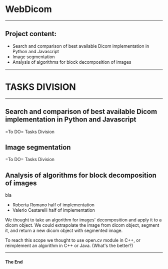 # WebDicom

- - -

## Project content:

- Search and comparison of best available Dicom implementation in Python and Javascript
- Image segmentation
- Analysis of algorithms for block decomposition of images

- - -
# TASKS DIVISION
- - -
## Search and comparison of best available Dicom implementation in Python and Javascript

=To DO= Tasks Division

## Image segmentation

=To DO= Tasks Division 

## Analysis of algorithms for block decomposition of images
bla

- Roberta Romano half of implementation
- Valerio Cestarelli half of implementation

We thought to take an algorithm for images' decomposition and apply it to a dicom object.
We could extrapolate the image from dicom object, segment it, and return a new dicom object with segmented image.

To reach this scope we thought to use open.cv module in C++, or reimplement an algorithm in C++ or Java. (What's the better?)



- - -

#### The End
